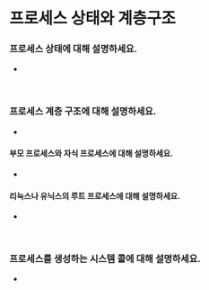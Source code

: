 # 프로세스 상태와 계층구조

### 프로세스 상태에 대해 설명하세요.
- 

<br>

### 프로세스 계층 구조에 대해 설명하세요.
- 

#### 부모 프로세스와 자식 프로세스에 대해 설명하세요.
- 

#### 리눅스나 유닉스의 루트 프로세스에 대해 설명하세요.
- 

<br>

### 프로세스를 생성하는 시스템 콜에 대해 설명하세요.
- 
